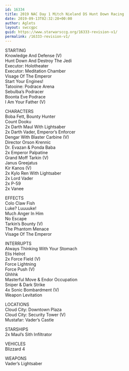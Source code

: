 ```yaml
---
id: 16334
title: 2019 NAC Day 1 Mitch Nieland DS Hunt Down Racing
date: 2019-09-13T02:32:28+00:00
author: Aglets
layout: swccgpc
guid: https://www.starwarsccg.org/16333-revision-v1/
permalink: /16333-revision-v1/
---
```

STARTING  
Knowledge And Defense (V)  
Hunt Down And Destroy The Jedi  
Executor: Holotheater  
Executor: Meditation Chamber  
Visage Of The Emperor  
Start Your Engines!  
Tatooine: Podrace Arena  
Sebulba&#8217;s Podracer  
Boonta Eve Podrace  
I Am Your Father (V)

CHARACTERS  
Boba Fett, Bounty Hunter  
Count Dooku  
2x Darth Maul With Lightsaber  
2x Darth Vader, Emperor&#8217;s Enforcer  
Dengar With Blaster Carbine (V)  
Director Orson Krennic  
Dr. Evazan & Ponda Baba  
2x Emperor Palpatine  
Grand Moff Tarkin (V)  
Janus Greejatus  
Kir Kanos (V)  
2x Kylo Ren With Lightsaber  
2x Lord Vader  
2x P-59  
2x Vanee

EFFECTS  
Colo Claw Fish  
Luke? Luuuuke!  
Much Anger In Him  
No Escape  
Tarkin&#8217;s Bounty (V)  
The Phantom Menace  
Visage Of The Emperor

INTERRUPTS  
Always Thinking With Your Stomach  
Elis Helrot  
2x Force Field (V)  
Force Lightning  
Force Push (V)  
Ghhhk  
Masterful Move & Endor Occupation  
Sniper & Dark Strike  
4x Sonic Bombardment (V)  
Weapon Levitation

LOCATIONS  
Cloud City: Downtown Plaza  
Cloud City: Security Tower (V)  
Mustafar: Vader&#8217;s Castle

STARSHIPS  
2x Maul&#8217;s Sith Infiltrator

VEHICLES  
Blizzard 4

WEAPONS  
Vader&#8217;s Lightsaber